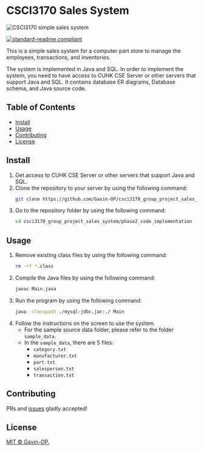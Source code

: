 # CSCI3170 Sales System  

![CSCI3170 simple sales system](https://github.com/Gavin-OP/csci3170_group_project_sales_system/blob/main/Public/Plot/sales_system_welcome.png)  

[![standard-readme compliant](https://img.shields.io/badge/readme%20style-standard-brightgreen.svg?style=flat-square)](https://github.com/RichardLitt/standard-readme)

This is a simple sales system for a computer part store to manage the employees, transactions, and inventories. 

The system is implemented in Java and SQL. In order to implement the system, you need to have access to CUHK CSE Server or other servers that support Java and SQL. It contains database ER diagrams, Database schema, and Java source code.

## Table of Contents
- [Install]()
- [Usage]()
- [Contributing]()
- [License]()

## Install  

1. Get access to CUHK CSE Server or other servers that support Java and SQL.
2. Clone the repository to your server by using the following command:
    ```bash
    git clone https://github.com/Gavin-OP/csci3170_group_project_sales_system.git
    ```
3. Go to the repository folder by using the following command:
    ```bash
    cd csci3170_group_project_sales_system/phase2_code_implementation
    ```
   
## Usage

1. Remove existing class files by using the following command:
    ```bash
    rm -rf *.class
    ```
2. Compile the Java files by using the following command:
    ```bash
    javac Main.java
    ```
3. Run the program by using the following command:
    ```bash
    java -classpath ./mysql-jdbc.jar:./ Main
    ```
4. Follow the instructions on the screen to use the system.
   - For the sample source data folder, please refer to the folder `sample_data`.
   - In the `sample_data`, there are 5 files:
     - `category.txt`  
     - `manufacturer.txt`  
     - `part.txt`  
     - `salesperson.txt`  
     - `transaction.txt`  

## Contributing
PRs and [issues](https://github.com/Gavin-OP/csci3170_group_project_sales_system/issues) gladly accepted!

## License

[MIT © Gavin-OP.](../LICENSE)

